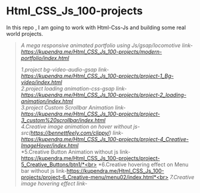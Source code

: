 # Html_CSS_Js_100-projects
In this repo , I am going to work with Html-Css-Js and building some real world projects.

>*A mega responsive animated portfolio using Js/gsap/locomotive link-https://kupendra.me/Html_CSS_Js_100-projects/modern-portfolio/index.html*
>        
>                                   
>*1.project bg-video-audio-gsap link-https://kupendra.me/Html_CSS_Js_100-projects/project-1_Bg-video/index.html* <br>
>*2.project loading animation-css-gsap link-https://kupendra.me/Html_CSS_Js_100-projects/project-2_loading-animation/index.html*  <br>
>*3.project Custom Scrollbar Animation link-https://kupendra.me/Html_CSS_Js_100-projects/project-3_custom%20scrollbar/index.html* <br>
>*4.Creative image animation on hover without js- src(https://bennettfeely.com/clippy/) link-https://kupendra.me/Html_CSS_Js_100-projects/project-4_Creative-ImageHover/index.html* <br>
>*5.Creative Button Animation without js link-https://kupendra.me/Html_CSS_Js_100-projects/project-5_Creative_Buttons/btn1/*<br>
>*6.Creative hovering effect on Menu bar without js link-https://kupendra.me/Html_CSS_Js_100-projects/project-6_Creative-menu/menu02/index.html*<br>
>*7.Creative image hovering effect link-*
